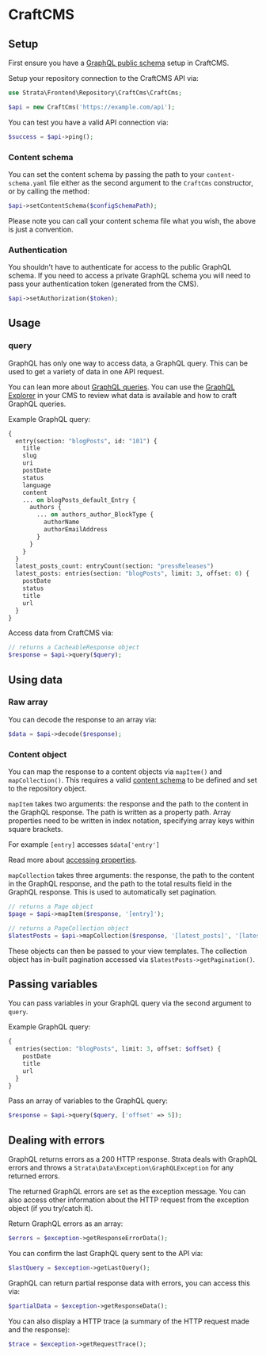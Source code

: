 # CraftCMS

## Setup

First ensure you have a [GraphQL public schema](https://craftcms.com/docs/3.x/graphql.html) setup in CraftCMS.

Setup your repository connection to the CraftCMS API via:

```php
use Strata\Frontend\Repository\CraftCms\CraftCms;

$api = new CraftCms('https://example.com/api');
```

You can test you have a valid API connection via:

```php
$success = $api->ping();
```

### Content schema

You can set the content schema by passing the path to your `content-schema.yaml` file either as the second argument to 
the `CraftCms` constructor, or by calling the method:

```php
$api->setContentSchema($configSchemaPath);
```

Please note you can call your content schema file what you wish, the above is just a convention.

### Authentication
You shouldn't have to authenticate for access to the public GraphQL schema. If you need to access a private GraphQL 
schema you will need to pass your authentication token (generated from the CMS).

```php
$api->setAuthorization($token);
```

## Usage

### query

GraphQL has only one way to access data, a GraphQL query. This can be used to get a variety of data in one API request.

You can lean more about [GraphQL queries](https://graphql.org/learn/queries/). 
You can use the [GraphQL Explorer](https://craftcms.com/docs/3.x/graphql.html#using-the-graphiql-ide) in your CMS to
review what data is available and how to craft GraphQL queries.

Example GraphQL query:

```graphql
{
  entry(section: "blogPosts", id: "101") {
    title
    slug
    uri
    postDate
    status
    language
    content
    ... on blogPosts_default_Entry {
      authors {
        ... on authors_author_BlockType {
          authorName
          authorEmailAddress
        }
      }
    }
  }
  latest_posts_count: entryCount(section: "pressReleases")
  latest_posts: entries(section: "blogPosts", limit: 3, offset: 0) {
    postDate
    status
    title
    url
  }
}
```

Access data from CraftCMS via:

```php
// returns a CacheableResponse object
$response = $api->query($query);
```

## Using data

### Raw array

You can decode the response to an array via:

```php
$data = $api->decode($response);
```

### Content object

You can map the response to a content objects via `mapItem()` and `mapCollection()`. This requires a valid 
[content schema](../development/content-schema.md) to be defined and set to the repository object.

`mapItem` takes two arguments: the response and the path to the content in the GraphQL response. The path is written as 
a property path. Array properties need to be written in index notation, specifying array keys within square brackets.

For example `[entry]` accesses `$data['entry']`

Read more about [accessing properties](https://docs.strata.dev/data/changing-data/property-paths).

`mapCollection` takes three arguments: the response, the path to the content in the GraphQL response, and the path to the 
total results field in the GraphQL response. This is used to automatically set pagination.

```php
// returns a Page object
$page = $api->mapItem($response, '[entry]');

// returns a PageCollection object
$latestPosts = $api->mapCollection($response, '[latest_posts]', '[latest_posts_count]');
```

These objects can then be passed to your view templates. The collection object has in-built pagination accessed via
`$latestPosts->getPagination()`.

## Passing variables

You can pass variables in your GraphQL query via the second argument to `query`.

Example GraphQL query:

```graphql
{
  entries(section: "blogPosts", limit: 3, offset: $offset) {
    postDate
    title
    url
  }
}
```

Pass an array of variables to the GraphQL query:

```php
$response = $api->query($query, ['offset' => 5]);
```

## Dealing with errors

GraphQL returns errors as a 200 HTTP response. Strata deals with GraphQL errors and throws a `Strata\Data\Exception\GraphQLException` for any 
returned errors. 

The returned GraphQL errors are set as the exception message. You can also access other information about the HTTP 
request from the exception object (if you try/catch it).

Return GraphQL errors as an array:

```php
$errors = $exception->getResponseErrorData();
```

You can confirm the last GraphQL query sent to the API via:

```php 
$lastQuery = $exception->getLastQuery();
```

GraphQL can return partial response data with errors, you can access this via:

```php
$partialData = $exception->getResponseData();
```

You can also display a HTTP trace (a summary of the HTTP request made and the response):

```php
$trace = $exception->getRequestTrace();
```



